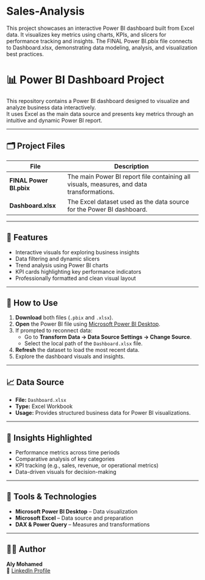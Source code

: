 # Sales-Analysis
This project showcases an interactive Power BI dashboard built from Excel data. It visualizes key metrics using charts, KPIs, and slicers for performance tracking and insights. The FINAL Power BI.pbix file connects to Dashboard.xlsx, demonstrating data modeling, analysis, and visualization best practices.
# 📊 Power BI Dashboard Project

This repository contains a Power BI dashboard designed to visualize and analyze business data interactively.  
It uses Excel as the main data source and presents key metrics through an intuitive and dynamic Power BI report.

---

## 🗂️ Project Files

| File | Description |
|------|--------------|
| **FINAL Power BI.pbix** | The main Power BI report file containing all visuals, measures, and data transformations. |
| **Dashboard.xlsx** | The Excel dataset used as the data source for the Power BI dashboard. |

---

## 🚀 Features

- Interactive visuals for exploring business insights  
- Data filtering and dynamic slicers  
- Trend analysis using Power BI charts  
- KPI cards highlighting key performance indicators  
- Professionally formatted and clean visual layout  

---

## 🧩 How to Use

1. **Download** both files (`.pbix` and `.xlsx`).
2. **Open** the Power BI file using [Microsoft Power BI Desktop](https://powerbi.microsoft.com/desktop/).
3. If prompted to reconnect data:
   - Go to **Transform Data → Data Source Settings → Change Source**.
   - Select the local path of the `Dashboard.xlsx` file.
4. **Refresh** the dataset to load the most recent data.
5. Explore the dashboard visuals and insights.

---

## 📈 Data Source

- **File:** `Dashboard.xlsx`
- **Type:** Excel Workbook
- **Usage:** Provides structured business data for Power BI visualizations.

---

## 🧠 Insights Highlighted

- Performance metrics across time periods  
- Comparative analysis of key categories  
- KPI tracking (e.g., sales, revenue, or operational metrics)  
- Data-driven visuals for decision-making  

---

## 🧰 Tools & Technologies

- **Microsoft Power BI Desktop** – Data visualization  
- **Microsoft Excel** – Data source and preparation  
- **DAX & Power Query** – Measures and transformations  

---

## 🧑‍💻 Author

**Aly Mohamed**  
🔗 [LinkedIn Profile](https://www.linkedin.com/in/aly-mohamed-a940b3268)

